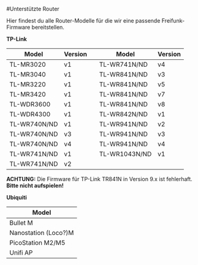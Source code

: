 #Unterstützte Router

Hier findest du alle Router-Modelle für die wir eine passende Freifunk-Firmware bereitstellen.

**TP-Link**

Model		|Version	|   |Model     |Version
---             |---            |---|---       |---
TL-MR3020	|	v1	||TL-WR741N/ND	|	v4 
TL-MR3040	|	v1	||TL-WR841N/ND	|	v3
TL-MR3220	|	v1	||TL-WR841N/ND 	|	v5
TL-MR3420	|	v1	||TL-WR841N/ND	|	v7
TL-WDR3600	|	v1	||TL-WR841N/ND	|	v8
TL-WDR4300	|	v1      ||TL-WR842N/ND	|	v1
TL-WR740N/ND	|	v1      ||TL-WR941N/ND	|	v2
TL-WR740N/ND	|	v3      ||TL-WR941N/ND	|	v3
TL-WR740N/ND	|	v4      ||TL-WR941N/ND	|	v4
TL-WR741N/ND	|	v1	||TL-WR1043N/ND	|	v1
TL-WR741N/ND	|	v2	|||| 

**ACHTUNG:** Die Firmware für TP-Link TR841N in Version 9.x ist fehlerhaft. **Bitte nicht aufspielen!**

**Ubiquiti**

Model		|
---|
|Bullet M|
|Nanostation (Loco?)M|
|PicoStation M2/M5|
|Unifi AP|


